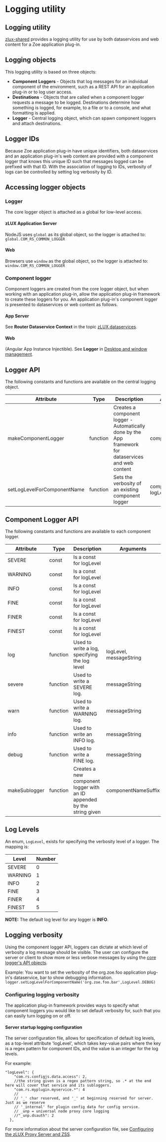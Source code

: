 # Logging utility

## Logging utility

[zlux-shared](https://github.com/gizafoundation/zlux-shared/tree/master/src/logging) provides a logging utility for use by both dataservices and web content for a Zoe application plug-in.

## Logging objects

This logging utility is based on three objects:

* **Component Loggers** - Objects that log messages for an individual component of the environment, such as a REST API for an application plug-in or to log user access.
* **Destinations** - Objects that are called when a component logger requests a message to be logged. Destinations determine how something is logged, for example, to a file or to a console, and what formatting is applied.
* **Logger** - Central logging object, which can spawn component loggers and attach destinations.

## Logger IDs

Because Zoe application plug-in have unique identifiers, both dataservices and an application plug-in's web content are provided with a component logger that knows this unique ID such that messages logged can be prefixed with that ID. With the association of logging to IDs, verbosity of logs can be controlled by setting log verbosity by ID.

## Accessing logger objects

### Logger

The core logger object is attached as a global for low-level access.

#### zLUX Application Server

NodeJS uses `global` as its global object, so the logger is attached to: `global.COM_RS_COMMON_LOGGER`

#### Web

Browsers use `window` as the global object, so the logger is attached to: `window.COM_RS_COMMON_LOGGER`

### Component logger

Component loggers are created from the core logger object, but when working with an application plug-in, allow the application plug-in framework to create these loggers for you. An application plug-in's component logger is presented to dataservices or web content as follows.

#### App Server

See **Router Dataservice Context** in the topic [zLUX dataservices](mvd-zluxdataservices.md).

#### Web

\(Angular App Instance Injectible\). See **Logger** in [Desktop and window management](mvd-desktopandwindowmgt.md).

## Logger API

The following constants and functions are available on the central logging object.

| Attribute | Type | Description | Arguments |
| --- | --- | --- | --- |
| makeComponentLogger | function | Creates a component logger - Automatically done by the App framework for dataservices and web content | componentIDString |
| setLogLevelForComponentName | function | Sets the verbosity of an existing component logger | componentIDString, logLevel |

## Component Logger API

The following constants and functions are available to each component logger.

| Attribute | Type | Description | Arguments |
| --- | --- | --- | --- |
| SEVERE | const | Is a const for logLevel |  |
| WARNING | const | Is a const for logLevel |  |
| INFO | const | Is a const for logLevel |  |
| FINE | const | Is a const for logLevel |  |
| FINER | const | Is a const for logLevel |  |
| FINEST | const | Is a const for logLevel |  |
| log | function | Used to write a log, specifying the log level | logLevel, messageString |
| severe | function | Used to write a SEVERE log. | messageString |
| warn | function | Used to write a WARNING log. | messageString |
| info | function | Used to write an INFO log. | messageString |
| debug | function | Used to write a FINE log. | messageString |
| makeSublogger | function | Creates a new component logger with an ID appended by the string given | componentNameSuffix |

## Log Levels

An enum, `LogLevel`, exists for specifying the verbosity level of a logger. The mapping is:

| Level | Number |
| --- | --- |
| SEVERE | 0 |
| WARNING | 1 |
| INFO | 2 |
| FINE | 3 |
| FINER | 4 |
| FINEST | 5 |

**NOTE:** The default log level for any logger is **INFO**.

## Logging verbosity

Using the component logger API, loggers can dictate at which level of verbosity a log message should be visible. The user can configure the server or client to show more or less verbose messages by using the [core logger's API objects](mvd-logutility.md#logger-api).

Example: You want to set the verbosity of the org.zoe.foo application plug-in's dataservice, bar to show debugging information. `logger.setLogLevelForComponentName('org.zoe.foo.bar',LogLevel.DEBUG)`

### Configuring logging verbosity

The application plug-in framework provides ways to specify what component loggers you would like to set default verbosity for, such that you can easily turn logging on or off.

#### Server startup logging configuration

The server configuration file, allows for specification of default log levels, as a top-level attribute 'logLevel', which takes key-value pairs where the key is a regex pattern for component IDs, and the value is an integer for the log levels.

For example:

```text
"logLevel": {
    "com.rs.configjs.data.access": 2,
    //the string given is a regex pattern string, so .* at the end here will cover that service and its subloggers.
    "com.rs.myplugin.myservice.*": 4
    //
    // '_' char reserved, and '_' at beginning reserved for server. Just as we reserve
    // '_internal' for plugin config data for config service.
    // _unp = universal node proxy core logging
    //"_unp.dsauth": 2
  },
```

For more information about the server configuration file, see [Configuring the zLUX Proxy Server and ZSS](https://github.com/PlutoZhang/Zoe-docs/tree/765a97073f853ac8f6cca084d9c9e90c1e4c8de9/topics/mvd-configzluxproxyandzss.md).

